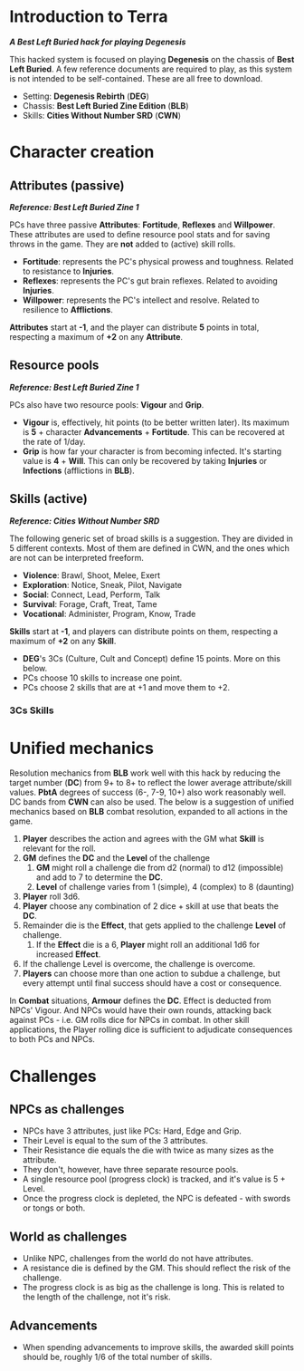 # Introduction to Terra
***A Best Left Buried hack for playing Degenesis***

This hacked system is focused on playing **Degenesis** on the chassis of **Best Left Buried**. A few reference documents are required to play, as this system is not intended to be self-contained. These are all free to download.

- Setting: **Degenesis Rebirth** (**DEG**)
- Chassis: **Best Left Buried Zine Edition** (**BLB**)
- Skills: **Cities Without Number SRD** (**CWN**)

# Character creation

## Attributes (passive)
***Reference: Best Left Buried Zine 1***

PCs have three passive **Attributes**: **Fortitude**, **Reflexes** and **Willpower**. These attributes are used to define resource pool stats and for saving throws in the game. They are **not** added to (active) skill rolls.

- **Fortitude**: represents the PC's physical prowess and toughness. Related to resistance to **Injuries**.
- **Reflexes**: represents the PC's gut brain reflexes. Related to avoiding **Injuries**.
- **Willpower**: represents the PC's intellect and resolve. Related to resilience to **Afflictions**.

**Attributes** start at **-1**, and the player can distribute **5** points in total, respecting a maximum of **+2** on any **Attribute**.

## Resource pools
***Reference: Best Left Buried Zine 1***

PCs also have two resource pools: **Vigour** and **Grip**.

- **Vigour** is, effectively, hit points (to be better written later). Its maximum is **5** + character **Advancements** + **Fortitude**. This can be recovered at the rate of 1/day.
- **Grip** is how far your character is from becoming infected. It's starting value is **4** + **Will**. This can only be recovered by taking **Injuries** or **Infections** (afflictions in **BLB**).

## Skills (active)
***Reference: Cities Without Number SRD***

The following generic set of broad skills is a suggestion. They are divided in 5 different contexts. Most of them are defined in CWN, and the ones which are not can be interpreted freeform.

- **Violence**: Brawl, Shoot, Melee, Exert
- **Exploration**: Notice, Sneak, Pilot, Navigate
- **Social**: Connect, Lead, Perform, Talk
- **Survival**: Forage, Craft, Treat, Tame
- **Vocational**: Administer, Program, Know, Trade

**Skills** start at **-1**, and players can distribute points on them, respecting a maximum of **+2** on any **Skill**.

- **DEG**'s 3Cs (Culture, Cult and Concept) define 15 points. More on this below.
- PCs choose 10 skills to increase one point.
- PCs choose 2 skills that are at +1 and move them to +2.

### 3Cs Skills



# Unified mechanics

Resolution mechanics from **BLB** work well with this hack by reducing the target number (**DC**) from 9+ to 8+ to reflect the lower average attribute/skill values. **PbtA** degrees of success (6-, 7-9, 10+) also work reasonably well. DC bands from **CWN** can also be used. The below is a suggestion of unified mechanics based on **BLB** combat resolution, expanded to all actions in the game.

1. **Player** describes the action and agrees with the GM what **Skill** is relevant for the roll.
2. **GM** defines the **DC** and the **Level** of the challenge
	1. **GM** might roll a challenge die from d2 (normal) to d12 (impossible) and add to 7 to determine the **DC**.
	2. **Level** of challenge varies from 1 (simple), 4 (complex) to 8 (daunting)
3. **Player** roll 3d6.
4. **Player** choose any combination of 2 dice + skill at use that beats the **DC**.
5. Remainder die is the **Effect**, that gets applied to the challenge **Level** of challenge.
	1. If the **Effect** die is a 6, **Player** might roll an additional 1d6 for increased **Effect**.
6. If the challenge Level is overcome, the challenge is overcome.
7. **Players** can choose more than one action to subdue a challenge, but every attempt until final success should have a cost or consequence.

In **Combat** situations, **Armour** defines the **DC**. Effect is deducted from NPCs' Vigour. And NPCs would have their own rounds, attacking back against PCs - i.e. GM rolls dice for NPCs in combat. In other skill applications, the Player rolling dice is sufficient to adjudicate consequences to both PCs and NPCs.

# Challenges
## NPCs as challenges

- NPCs have 3 attributes, just like PCs: Hard, Edge and Grip.
- Their Level is equal to the sum of the 3 attributes.
- Their Resistance die equals the die with twice as many sizes as the attribute.
- They don't, however, have three separate resource pools.
- A single resource pool (progress clock) is tracked, and it's value is 5 + Level.
- Once the progress clock is depleted, the NPC is defeated - with swords or tongs or both.

## World as challenges

- Unlike NPC, challenges from the world do not have attributes.
- A resistance die is defined by the GM. This should reflect the risk of the challenge.
- The progress clock is as big as the challenge is long. This is related to the length of the challenge, not it's risk.


## Advancements


- When spending advancements to improve skills, the awarded skill points should be, roughly 1/6 of the total number of skills.

